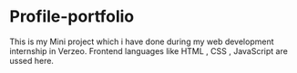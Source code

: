 # Profile-portfolio 
This is my Mini project which i have done during my web development internship in Verzeo.
Frontend languages like HTML , CSS , JavaScript are ussed here. 
